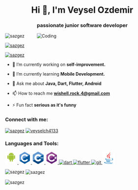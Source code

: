 <h1 align="center">Hi 👋, I'm Veysel Ozdemir</h1>
<h3 align="center">passionate junior software developer</h3>
<img align="right" alt="Coding" width="400" src="https://images.squarespace-cdn.com/content/v1/5c299b57e2ccd1899549dc84/1599243444045-OSURNY4JPTDWIG0D1UD1/ef2db0885d94fd149a4b7914923bb2a3.gif">

<p align="left"> <img src="https://komarev.com/ghpvc/?username=sazgez&label=Profile%20views&color=0e75b6&style=flat" alt="sazgez" /> </p>

<p align="left"> <a href="https://github.com/ryo-ma/github-profile-trophy"><img src="https://github-profile-trophy.vercel.app/?username=sazgez" alt="sazgez" /></a> </p>

<p align="left"> <a href="https://twitter.com/sazgez" target="blank"><img src="https://img.shields.io/twitter/follow/sazgez?logo=twitter&style=for-the-badge" alt="sazgez" /></a> </p>

- 🔭 I’m currently working on **self-improvement.**

- 🌱 I’m currently learning **Mobile Development.**

- 💬 Ask me about **Java, Dart, Flutter, Android**

- 📫 How to reach me **wishell.rock.4@gmail.com**

- ⚡ Fun fact **serious as it's funny**

<h3 align="left">Connect with me:</h3>
<p align="left">
<a href="https://twitter.com/sazgez" target="blank"><img align="center" src="https://raw.githubusercontent.com/rahuldkjain/github-profile-readme-generator/master/src/images/icons/Social/twitter.svg" alt="sazgez" height="30" width="40" /></a>
<a href="https://linkedin.com/in/veyselch4133" target="blank"><img align="center" src="https://raw.githubusercontent.com/rahuldkjain/github-profile-readme-generator/master/src/images/icons/Social/linked-in-alt.svg" alt="veyselch4133" height="30" width="40" /></a>
</p>

<h3 align="left">Languages and Tools:</h3>
<p align="left"> <a href="https://developer.android.com" target="_blank" rel="noreferrer"> <img src="https://raw.githubusercontent.com/devicons/devicon/master/icons/android/android-original-wordmark.svg" alt="android" width="40" height="40"/> </a> <a href="https://www.cprogramming.com/" target="_blank" rel="noreferrer"> <img src="https://raw.githubusercontent.com/devicons/devicon/master/icons/c/c-original.svg" alt="c" width="40" height="40"/> </a> <a href="https://www.w3schools.com/cpp/" target="_blank" rel="noreferrer"> <img src="https://raw.githubusercontent.com/devicons/devicon/master/icons/cplusplus/cplusplus-original.svg" alt="cplusplus" width="40" height="40"/> </a> <a href="https://www.w3schools.com/cs/" target="_blank" rel="noreferrer"> <img src="https://raw.githubusercontent.com/devicons/devicon/master/icons/csharp/csharp-original.svg" alt="csharp" width="40" height="40"/> </a> <a href="https://dart.dev" target="_blank" rel="noreferrer"> <img src="https://www.vectorlogo.zone/logos/dartlang/dartlang-icon.svg" alt="dart" width="40" height="40"/> </a> <a href="https://flutter.dev" target="_blank" rel="noreferrer"> <img src="https://www.vectorlogo.zone/logos/flutterio/flutterio-icon.svg" alt="flutter" width="40" height="40"/> </a> <a href="https://git-scm.com/" target="_blank" rel="noreferrer"> <img src="https://www.vectorlogo.zone/logos/git-scm/git-scm-icon.svg" alt="git" width="40" height="40"/> </a> <a href="https://www.java.com" target="_blank" rel="noreferrer"> <img src="https://raw.githubusercontent.com/devicons/devicon/master/icons/java/java-original.svg" alt="java" width="40" height="40"/> </a> </p>

<p><img align="left" src="https://github-readme-stats.vercel.app/api/top-langs?username=sazgez&show_icons=true&locale=en&layout=compact" alt="sazgez" /></p>

<p>&nbsp;<img align="center" src="https://github-readme-stats.vercel.app/api?username=sazgez&show_icons=true&locale=en" alt="sazgez" /></p>

<p><img align="center" src="https://github-readme-streak-stats.herokuapp.com/?user=sazgez&" alt="sazgez" /></p>
